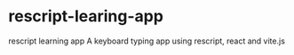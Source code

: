 # rescript-learing-app
rescript learning app
A keyboard typing app using rescript, react and vite.js

